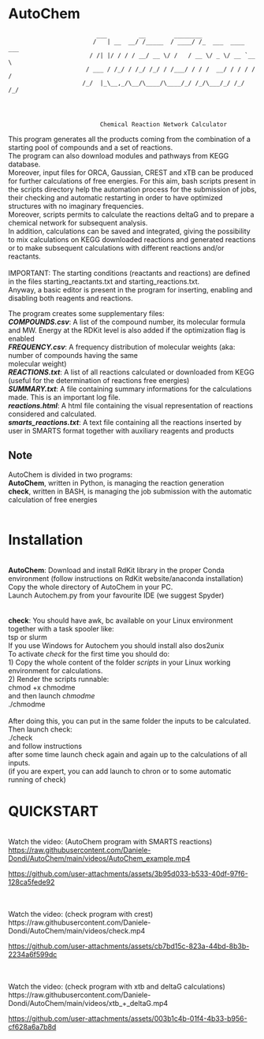 # AutoChem

                             ___         __        ________                 
                            /   | __  __/ /_____  / ____/ /_  ___  ____ ___ 
                           / /| |/ / / / __/ __ \/ /   / __ \/ _ \/ __ `__ \
                          / ___ / /_/ / /_/ /_/ / /___/ / / /  __/ / / / / /
                         /_/  |_\__,_/\__/\____/\____/_/ /_/\___/_/ /_/ /_/ 
                                            



                              Chemical Reaction Network Calculator

 This program generates all the products coming from the combination of a starting pool of compounds 
 and a set of reactions.<br>
  The program can also download modules and pathways from KEGG database.<br>
 Moreover, input files for ORCA, Gaussian, CREST and xTB can be produced for further calculations of free energies.
 For this aim, bash scripts present in the scripts directory help the automation process 
 for the submission of jobs, their checking and automatic restarting in order to have optimized 
 structures with no imaginary frequencies. <br>
 Moreover, scripts permits to calculate the reactions deltaG and to prepare a chemical network for 
 subsequent analysis.<br>
 In addition, calculations can be saved and integrated, giving the possibility to mix calculations 
 on KEGG downloaded reactions and generated reactions or to make subsequent calculations with different
 reactions and/or reactants.<br>
 <br>
 IMPORTANT:
 The starting conditions (reactants and reactions) are defined in the files starting_reactants.txt and starting_reactions.txt.<br>
 Anyway, a basic editor is present in the program for inserting, enabling and disabling both reagents 
 and reactions.

 The program creates some supplementary files:<br>
 <b><i>COMPOUNDS.csv</i></b>: A list of the compound number, its molecular formula and MW. Energy at the RDKit level is also added if the optimization flag is enabled<br>
 <b><i>FREQUENCY.csv</i></b>: A frequency distribution of molecular weights (aka: number of compounds having the same<br>
     molecular weight)<br>
 <b><i>REACTIONS.txt</i></b>: A list of all reactions calculated or downloaded from KEGG (useful for the determination of reactions 
     free energies)<br>
 <b><i>SUMMARY.txt</i></b>: A file containing summary informations for the calculations made. This is an important log
 file.<br>
 <b><i>reactions.html</i></b>: A html file containing the visual representation of reactions considered and calculated.<br>
 <b><i>smarts_reactions.txt</i></b>: A text file containing all the reactions inserted by user in SMARTS format together with 
     auxiliary reagents and products
<br> 
 ## Note
 AutoChem is divided in two programs:<br>
 <b>AutoChem</b>, written in Python, is managing the reaction generation<br>
 <b>check</b>, written in BASH, is managing the job submission with the automatic calculation of free energies<br>
<br>
# Installation
<br>
<b>AutoChem</b>: Download and install RdKit library in the proper Conda environment (follow instructions on RdKit website/anaconda installation)<br>
Copy the whole directory of AutoChem in your PC.<br>
Launch Autochem.py from your favourite IDE (we suggest Spyder)<br>
<br>
<br>
<b>check</b>: 
You should have awk, bc available on your Linux environment together with a task spooler like:<br>
tsp or slurm<br>
If you use Windows for Autochem you should install also dos2unix<br>
To activate <i>check</i> for the first time you should do:<br>
1) Copy the whole content of the folder <i>scripts</i> in your Linux working environment for calculations.<br>
2) Render the scripts runnable:<br>
chmod +x chmodme<br>
and then launch <i>chmodme</i><br>
./chmodme<br>
<br>
After doing this, you can put in the same folder the inputs to be calculated.<br>
Then launch check:<br>
./check<br>
and follow instructions<br>
after some time launch check again and again up to the calculations of all inputs.<br>
(if you are expert, you can add launch to chron or to some automatic running of check)<br>


# QUICKSTART
<br>Watch the video: (AutoChem program with SMARTS reactions)<br>
https://raw.githubusercontent.com/Daniele-Dondi/AutoChem/main/videos/AutoChem_example.mp4


https://github.com/user-attachments/assets/3b95d033-b533-40df-97f6-128ca5fede92


<br>
<br>Watch the video: (check program with crest)<br>
https://raw.githubusercontent.com/Daniele-Dondi/AutoChem/main/videos/check.mp4


https://github.com/user-attachments/assets/cb7bd15c-823a-44bd-8b3b-2234a6f599dc


<br>
<br>Watch the video: (check program with xtb and deltaG calculations)<br>
https://raw.githubusercontent.com/Daniele-Dondi/AutoChem/main/videos/xtb_+_deltaG.mp4


https://github.com/user-attachments/assets/003b1c4b-01f4-4b33-b956-cf628a6a7b8d


<br>
<br>
<br>
